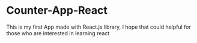 # Counter-App-React
This is my first App made with React.js library, I hope that could helpful for those who are interested in learning react
